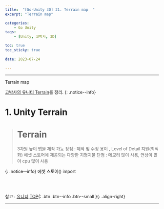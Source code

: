 ```yaml
---
title:  "[Go-Unity 3D] 21. Terrain map  "
excerpt: "Terrain map"

categories:
    - Go Unity
tags:
    - [Unity, 고박사, 3D]

toc: true
toc_sticky: true
 
date: 2023-07-24

---
```

- - -

Terrain map

[고박사의 유니티 Terrain](https://www.inflearn.com/course/lecture?courseSlug=%EA%B3%A0%EB%B0%95%EC%82%AC-%EC%9C%A0%EB%8B%88%ED%8B%B0-%EA%B8%B0%EC%B4%88&unitId=48472)를 정리. 
{: .notice--info}


# 1. Unity Terrain

> <h1>Terrain</h1> 3차원 높이 맵을 제작 가능
> 장점 : 제작 및 수정 용이 , Level of Detail 지원(최적화) 에셋 스토어에 제공되는 다양한 지형지물
> 단점 : 메모리 많이 사용, 연상이 많아 cpu 많이 사용
{: .notice--info}
에셋 스토어() import
<br><br>


<br>

참고 : [유니티](https://docs.unity3d.com/kr/)
[TOP](#){: .btn .btn--info .btn--small }{: .align-right}
<br>
- - -
